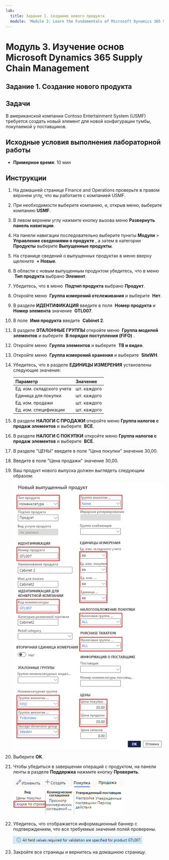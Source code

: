 ```yaml
---
lab:
  title: Задание 1. Создание нового продукта
  module: 'Module 3: Learn the Fundamentals of Microsoft Dynamics 365 Supply Chain Management'
---
```


# <a name="module-3-learn-the-fundamentals-of-microsoft-dynamics-365-supply-chain-management"></a>Модуль 3. Изучение основ Microsoft Dynamics 365 Supply Chain Management

## <a name="lab-1---create-a-new-product"></a>Задание 1. Создание нового продукта

## <a name="objectives"></a>Задачи

В американской компании Contoso Entertainment System (USMF) требуется создать новый элемент для новой конфигурации тумбы, покупаемой у поставщиков.

## <a name="lab-setup"></a>Исходные условия выполнения лабораторной работы

   - **Примерное время**: 10 мин

## <a name="instructions"></a>Инструкции

1. На домашней странице Finance and Operations проверьте в правом верхнем углу, что вы работаете с компанией USMF.

1. При необходимости выберите компанию, и, открыв меню, выберите компанию **USMF**.

1. В левом верхнем углу нажмите кнопку вызова меню **Развернуть панель навигации**.

1. На панели навигации последовательно выберите пункты **Модули** > **Управление сведениями о продукте** , а затем в категории **Продукты** выберите **Выпущенные продукты**.

1. На странице сведений о выпущенных продуктах в меню вверху щелкните  **+ Новые**.

1. В области с новым выпущенным продуктом убедитесь, что в меню  **Тип продукта** выбрано **Элемент**.

1. Убедитесь, что в меню  **Подтип продукта** выбрано **Продукт**.

1. Откройте меню  **Группа измерений отслеживания** и выберите  **Нет**.

1. В разделе **ИДЕНТИФИКАЦИЯ** введите в поля  **Номер продукта** и **Номер элемента** значение  **GTL007**.

1. В поле  **Имя продукта** введите  **Cabinet 2**.

1. В разделе **ЭТАЛОННЫЕ ГРУППЫ** откройте меню  **Группа моделей элементов** и выберите  **В порядке поступления (FIFO)** .

1. Откройте меню  **Группа элементов** и выберите  **ТВ и видео**.

1. Откройте меню  **Группа измерений хранения** и выберите  **SiteWH**.

1. Убедитесь, что в разделе **ЕДИНИЦЫ ИЗМЕРЕНИЯ** установлены следующие значения:

    | **Параметр**| **Значение**|
    | :--- | :--- |
    | Ед. изм. складского учета| шт. каждого|
    | Единица для покупки| шт. каждого|
    | Ед. изм. продажи| шт. каждого|
    | Ед. изм. спецификации| шт. каждого|

1. В разделе **НАЛОГИ С ПРОДАЖИ** откройте меню **Группа налогов с продаж элементов** и выберите  **ВСЕ**.

1. В разделе **НАЛОГИ С ПОКУПКИ** откройте меню **Группа налогов с продаж элементов** и выберите  **ВСЕ**.

1. В разделе "ЦЕНЫ" введите в поле "Цена покупки" значение 30,00.

1. Введите в поле "Цена продажи" значение 30,00.

1. Ваш продукт нового выпуска должен выглядеть следующим образом:

    ![Экранное изображение, показывающее заполненную форму продукта нового выпуска](./media/lp1-m2-new-release-product.png)

1. Выберите **OK**.

1. Чтобы убедиться в завершении операций с продуктом, на панели ленты в разделе **Поддержка** нажмите кнопку **Проверить**.

    ![Экранное изображение, показывающее панель ленты с выделенной кнопкой «Проверить»](./media/lp1-m2-validate-ribbon-bar.png)

1. Убедитесь, что отображается информационный баннер с подтверждением, что все требуемые значения полей проверены.

    ![Экранное изображение уведомления о том, что все требуемые поля проверены](./media/lp1-m2-confirmation-of-validation.png)

1. Закройте все страницы и вернитесь на домашнюю страницу.
